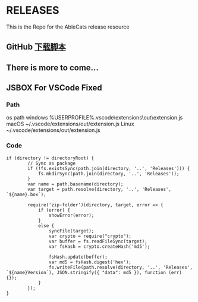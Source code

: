 # RELEASES
This is the Repo for the AbleCats release resource

## GitHub [下载脚本](http://t.cn/E9XJMaX)

## There is more to come...  

## JSBOX For VSCode Fixed

### Path
os	path 
windows	%USERPROFILE%\.vscode\extensions\out\extension.js
macOS	~/.vscode/extensions/out/extension.js
Linux	~/.vscode/extensions/out/extension.js
### Code
```
if (directory != directoryRoot) {
        // Sync as package
        if (!fs.existsSync(path.join(directory, '..', 'Releases'))) {
            fs.mkdirSync(path.join(directory, '..', 'Releases'));
        }
        var name = path.basename(directory);
        var target = path.resolve(directory, '..', 'Releases', `${name}.box`);

        require('zip-folder')(directory, target, error => {
            if (error) {
                showError(error);
            }
            else {
                syncFile(target);
                var crypto = require("crypto");
                var buffer = fs.readFileSync(target);
                var fsHash = crypto.createHash('md5');

                fsHash.update(buffer);
                var md5 = fsHash.digest('hex');
                fs.writeFile(path.resolve(directory, '..', 'Releases', `${name}Version`), JSON.stringify({ "data": md5 }), function (err) {});
            }
        });
}
```
